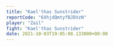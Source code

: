 ```yaml
---
title: "Kael'thas Sunstrider"
reportCode: "6XhjdQmtyfBJDVzN"
player: "Zail"
fight: "Kael'thas Sunstrider"
date: 2021-10-03T19:05:08.133000+00:00
---
```

